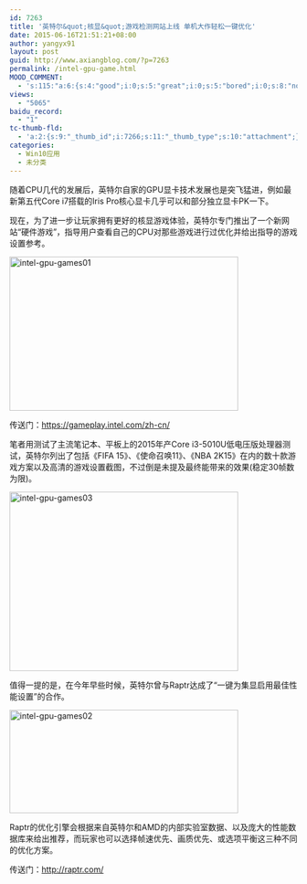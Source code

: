 ```yaml
---
id: 7263
title: '英特尔&quot;核显&quot;游戏检测网站上线 单机大作轻松一键优化'
date: 2015-06-16T21:51:21+08:00
author: yangyx91
layout: post
guid: http://www.axiangblog.com/?p=7263
permalink: /intel-gpu-game.html
MOOD_COMMENT:
  - 's:115:"a:6:{s:4:"good";i:0;s:5:"great";i:0;s:5:"bored";i:0;s:8:"nonsense";i:0;s:13:"notunderstand";i:0;s:7:"passing";i:0;}";'
views:
  - "5065"
baidu_record:
  - "1"
tc-thumb-fld:
  - 'a:2:{s:9:"_thumb_id";i:7266;s:11:"_thumb_type";s:10:"attachment";}'
categories:
  - Win10应用
  - 未分类
---
```

随着CPU几代的发展后，英特尔自家的GPU显卡技术发展也是突飞猛进，例如最新第五代Core i7搭载的Iris Pro核心显卡几乎可以和部分独立显卡PK一下。

现在，为了进一步让玩家拥有更好的核显游戏体验，英特尔专门推出了一个新网站“硬件游戏”，指导用户查看自己的CPU对那些游戏进行过优化并给出指导的游戏设置参考。

<a href="http://www.axiangblog.com/wp-content/uploads/2015/06/intel-gpu-games01.jpg" target="_blank"  rel="nofollow" ><img loading="lazy" class="aligncenter size-full wp-image-7264" src="http://www.axiangblog.com/wp-content/uploads/2015/06/intel-gpu-games01.jpg" alt="intel-gpu-games01" width="400" height="270" /></a>

传送门：<a href="https://gameplay.intel.com/zh-cn/" target="_blank" rel="nofollow" >https://gameplay.intel.com/zh-cn/</a>

笔者用测试了主流笔记本、平板上的2015年产Core i3-5010U低电压版处理器测试，英特尔列出了包括《FIFA 15》、《使命召唤11》、《NBA 2K15》在内的数十款游戏方案以及高清的游戏设置截图，不过倒是未提及最终能带来的效果(稳定30帧数为限)。

<a href="http://www.axiangblog.com/wp-content/uploads/2015/06/intel-gpu-games03.jpg" target="_blank"  rel="nofollow" ><img loading="lazy" class="aligncenter size-full wp-image-7266" src="http://www.axiangblog.com/wp-content/uploads/2015/06/intel-gpu-games03.jpg" alt="intel-gpu-games03" width="400" height="314" /></a>

值得一提的是，在今年早些时候，英特尔曾与Raptr达成了“一键为集显启用最佳性能设置”的合作。

<a href="http://www.axiangblog.com/wp-content/uploads/2015/06/intel-gpu-games02.jpg" target="_blank"  rel="nofollow" ><img loading="lazy" class="aligncenter size-full wp-image-7265" src="http://www.axiangblog.com/wp-content/uploads/2015/06/intel-gpu-games02.jpg" alt="intel-gpu-games02" width="400" height="181" /></a>

Raptr的优化引擎会根据来自英特尔和AMD的内部实验室数据、以及庞大的性能数据库来给出推荐，而玩家也可以选择帧速优先、画质优先、或选项平衡这三种不同的优化方案。

传送门：<a href="http://raptr.com/" target="_blank" rel="nofollow" >http://raptr.com/</a>